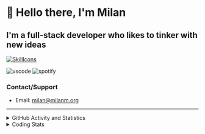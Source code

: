 # 👋 Hello there, I'm Milan
## I'm a full-stack developer who likes to tinker with new ideas
[![SkillIcons](https://skillicons.dev/icons?i=js,ts,nextjs,tailwind,html,go,bash,git,nginx,prisma,kubernetes,docker,linux)](https://skillicons.dev)

![vscode](https://nocache.advaith.workers.dev?url=https://img.shields.io/endpoint?url=https://dev.discordprofiles.me/api/badge/vscode/423203831971708958)
![spotify](https://nocache.advaith.workers.dev?url=https://img.shields.io/endpoint?url=https://dev.discordprofiles.me/api/badge/spotify/423203831971708958)

### Contact/Support

- Email: [milan@milanm.org](mailto:milan@milanm.org)
 
---
 
<details>
  <summary>GitHub Activity and Statistics</summary>
  <img src="/github-metrics.svg" />
</details>
<details>
  <summary>Coding Stats</summary>
  <!--START_SECTION:waka-->

```txt
TypeScript   1 hr 6 mins     ███████████████▒░░░░░░░░░   61.05 %
JSON         28 mins         ██████▒░░░░░░░░░░░░░░░░░░   25.94 %
YAML         6 mins          █▓░░░░░░░░░░░░░░░░░░░░░░░   06.31 %
Bash         4 mins          █░░░░░░░░░░░░░░░░░░░░░░░░   03.97 %
JavaScript   1 min           ▒░░░░░░░░░░░░░░░░░░░░░░░░   01.19 %
```

<!--END_SECTION:waka-->
</details>
